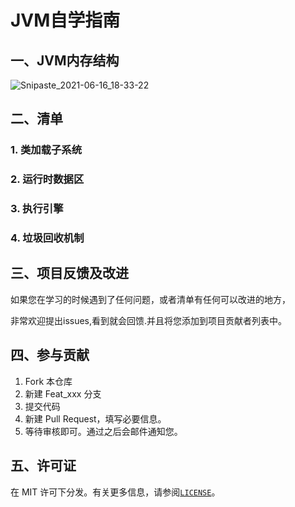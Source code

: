 # JVM自学指南



## 一、JVM内存结构

![Snipaste_2021-06-16_18-33-22](https://gitee.com/ShaoxiongDu/imageBed/raw/master/Snipaste_2021-06-16_18-33-22.png)

## 二、清单

### 1. 类加载子系统

### 2.  运行时数据区

### 3. 执行引擎

### 4. 垃圾回收机制

## 三、项目反馈及改进

如果您在学习的时候遇到了任何问题，或者清单有任何可以改进的地方，

非常欢迎提出issues,看到就会回馈.并且将您添加到项目贡献者列表中。

## 四、参与贡献

1. Fork 本仓库
2. 新建 Feat_xxx 分支
3. 提交代码
4. 新建 Pull Request，填写必要信息。
5. 等待审核即可。通过之后会邮件通知您。


## 五、许可证

在 MIT 许可下分发。有关更多信息，请参阅[`LICENSE`](./LICENSE)。

